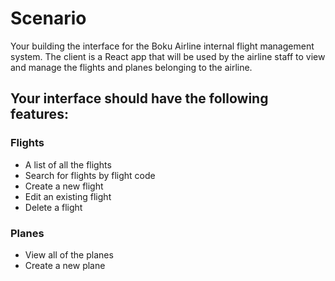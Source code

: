 # Scenario
Your building the interface for the Boku Airline internal flight management system. The client is a React app that will be used by the airline staff to view and manage the flights and planes belonging to the airline. 

## Your interface should have the following features:

### Flights
- A list of all the flights
- Search for flights by flight code
- Create a new flight
- Edit an existing flight
- Delete a flight

### Planes
- View all of the planes
- Create a new plane
